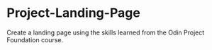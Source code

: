 # Project-Landing-Page
Create a landing page using the skills learned from the Odin Project Foundation course.
